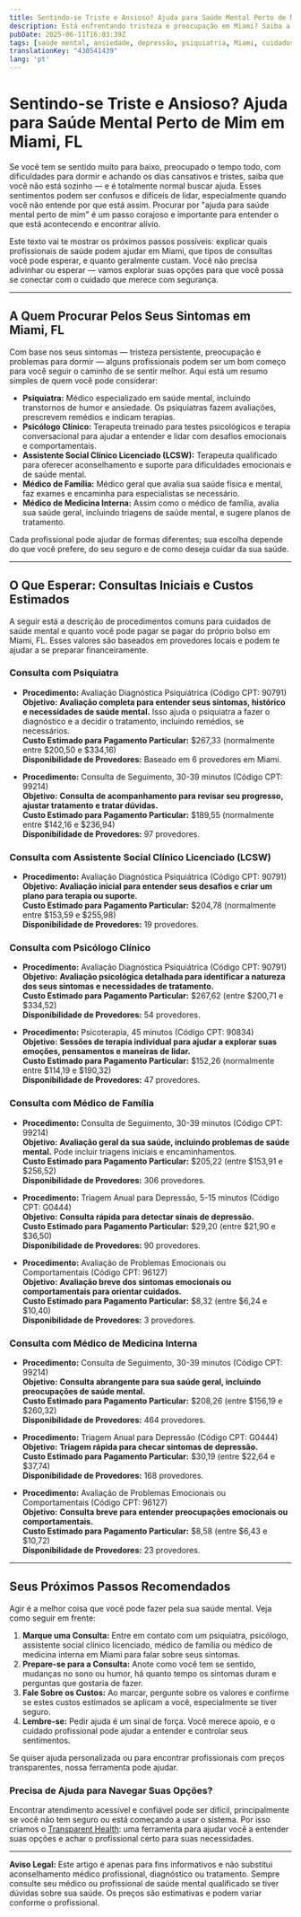 ```yaml
---
title: Sentindo-se Triste e Ansioso? Ajuda para Saúde Mental Perto de Mim em Miami, FL  
description: Está enfrentando tristeza e preocupação em Miami? Saiba a quem procurar para ajuda em saúde mental, o custo das consultas e seus próximos passos para melhorar.  
pubDate: 2025-06-11T16:03:39Z
tags: [saúde mental, ansiedade, depressão, psiquiatria, Miami, cuidados de saúde, aconselhamento, terapia]
translationKey: "430541439"
lang: 'pt'
---
```


# Sentindo-se Triste e Ansioso? Ajuda para Saúde Mental Perto de Mim em Miami, FL

Se você tem se sentido muito para baixo, preocupado o tempo todo, com dificuldades para dormir e achando os dias cansativos e tristes, saiba que você não está sozinho — e é totalmente normal buscar ajuda. Esses sentimentos podem ser confusos e difíceis de lidar, especialmente quando você não entende por que está assim. Procurar por "ajuda para saúde mental perto de mim" é um passo corajoso e importante para entender o que está acontecendo e encontrar alívio.

Este texto vai te mostrar os próximos passos possíveis: explicar quais profissionais de saúde podem ajudar em Miami, que tipos de consultas você pode esperar, e quanto geralmente custam. Você não precisa adivinhar ou esperar — vamos explorar suas opções para que você possa se conectar com o cuidado que merece com segurança.

---

## A Quem Procurar Pelos Seus Sintomas em Miami, FL

Com base nos seus sintomas — tristeza persistente, preocupação e problemas para dormir — alguns profissionais podem ser um bom começo para você seguir o caminho de se sentir melhor. Aqui está um resumo simples de quem você pode considerar:

- **Psiquiatra:** Médico especializado em saúde mental, incluindo transtornos de humor e ansiedade. Os psiquiatras fazem avaliações, prescrevem remédios e indicam terapias.  
- **Psicólogo Clínico:** Terapeuta treinado para testes psicológicos e terapia conversacional para ajudar a entender e lidar com desafios emocionais e comportamentais.  
- **Assistente Social Clínico Licenciado (LCSW):** Terapeuta qualificado para oferecer aconselhamento e suporte para dificuldades emocionais e de saúde mental.  
- **Médico de Família:** Médico geral que avalia sua saúde física e mental, faz exames e encaminha para especialistas se necessário.  
- **Médico de Medicina Interna:** Assim como o médico de família, avalia sua saúde geral, incluindo triagens de saúde mental, e sugere planos de tratamento.

Cada profissional pode ajudar de formas diferentes; sua escolha depende do que você prefere, do seu seguro e de como deseja cuidar da sua saúde.

---

## O Que Esperar: Consultas Iniciais e Custos Estimados

A seguir está a descrição de procedimentos comuns para cuidados de saúde mental e quanto você pode pagar se pagar do próprio bolso em Miami, FL. Esses valores são baseados em provedores locais e podem te ajudar a se preparar financeiramente.

### Consulta com Psiquiatra

- **Procedimento:** Avaliação Diagnóstica Psiquiátrica (Código CPT: 90791)  
  **Objetivo:** **Avaliação completa para entender seus sintomas, histórico e necessidades de saúde mental.** Isso ajuda o psiquiatra a fazer o diagnóstico e a decidir o tratamento, incluindo remédios, se necessários.  
  **Custo Estimado para Pagamento Particular:** $267,33 (normalmente entre $200,50 e $334,16)  
  **Disponibilidade de Provedores:** Baseado em 6 provedores em Miami.

- **Procedimento:** Consulta de Seguimento, 30-39 minutos (Código CPT: 99214)  
  **Objetivo:** **Consulta de acompanhamento para revisar seu progresso, ajustar tratamento e tratar dúvidas.**  
  **Custo Estimado para Pagamento Particular:** $189,55 (normalmente entre $142,16 e $236,94)  
  **Disponibilidade de Provedores:** 97 provedores.

### Consulta com Assistente Social Clínico Licenciado (LCSW)

- **Procedimento:** Avaliação Diagnóstica Psiquiátrica (Código CPT: 90791)  
  **Objetivo:** **Avaliação inicial para entender seus desafios e criar um plano para terapia ou suporte.**  
  **Custo Estimado para Pagamento Particular:** $204,78 (normalmente entre $153,59 e $255,98)  
  **Disponibilidade de Provedores:** 19 provedores.

### Consulta com Psicólogo Clínico

- **Procedimento:** Avaliação Diagnóstica Psiquiátrica (Código CPT: 90791)  
  **Objetivo:** **Avaliação psicológica detalhada para identificar a natureza dos seus sintomas e necessidades de tratamento.**  
  **Custo Estimado para Pagamento Particular:** $267,62 (entre $200,71 e $334,52)  
  **Disponibilidade de Provedores:** 54 provedores.

- **Procedimento:** Psicoterapia, 45 minutos (Código CPT: 90834)  
  **Objetivo:** **Sessões de terapia individual para ajudar a explorar suas emoções, pensamentos e maneiras de lidar.**  
  **Custo Estimado para Pagamento Particular:** $152,26 (normalmente entre $114,19 e $190,32)  
  **Disponibilidade de Provedores:** 47 provedores.

### Consulta com Médico de Família

- **Procedimento:** Consulta de Seguimento, 30-39 minutos (Código CPT: 99214)  
  **Objetivo:** **Avaliação geral da sua saúde, incluindo problemas de saúde mental.** Pode incluir triagens iniciais e encaminhamentos.  
  **Custo Estimado para Pagamento Particular:** $205,22 (entre $153,91 e $256,52)  
  **Disponibilidade de Provedores:** 306 provedores.

- **Procedimento:** Triagem Anual para Depressão, 5-15 minutos (Código CPT: G0444)  
  **Objetivo:** **Consulta rápida para detectar sinais de depressão.**  
  **Custo Estimado para Pagamento Particular:** $29,20 (entre $21,90 e $36,50)  
  **Disponibilidade de Provedores:** 90 provedores.

- **Procedimento:** Avaliação de Problemas Emocionais ou Comportamentais (Código CPT: 96127)  
  **Objetivo:** **Avaliação breve dos sintomas emocionais ou comportamentais para orientar cuidados.**  
  **Custo Estimado para Pagamento Particular:** $8,32 (entre $6,24 e $10,40)  
  **Disponibilidade de Provedores:** 3 provedores.

### Consulta com Médico de Medicina Interna

- **Procedimento:** Consulta de Seguimento, 30-39 minutos (Código CPT: 99214)  
  **Objetivo:** **Consulta abrangente para sua saúde geral, incluindo preocupações de saúde mental.**  
  **Custo Estimado para Pagamento Particular:** $208,26 (entre $156,19 e $260,32)  
  **Disponibilidade de Provedores:** 464 provedores.

- **Procedimento:** Triagem Anual para Depressão (Código CPT: G0444)  
  **Objetivo:** **Triagem rápida para checar sintomas de depressão.**  
  **Custo Estimado para Pagamento Particular:** $30,19 (entre $22,64 e $37,74)  
  **Disponibilidade de Provedores:** 168 provedores.

- **Procedimento:** Avaliação de Problemas Emocionais ou Comportamentais (Código CPT: 96127)  
  **Objetivo:** **Consulta breve para entender preocupações emocionais ou comportamentais.**  
  **Custo Estimado para Pagamento Particular:** $8,58 (entre $6,43 e $10,72)  
  **Disponibilidade de Provedores:** 23 provedores.

---

## Seus Próximos Passos Recomendados

Agir é a melhor coisa que você pode fazer pela sua saúde mental. Veja como seguir em frente:

1. **Marque uma Consulta:** Entre em contato com um psiquiatra, psicólogo, assistente social clínico licenciado, médico de família ou médico de medicina interna em Miami para falar sobre seus sintomas.  
2. **Prepare-se para a Consulta:** Anote como você tem se sentido, mudanças no sono ou humor, há quanto tempo os sintomas duram e perguntas que gostaria de fazer.  
3. **Fale Sobre os Custos:** Ao marcar, pergunte sobre os valores e confirme se estes custos estimados se aplicam a você, especialmente se tiver seguro.  
4. **Lembre-se:** Pedir ajuda é um sinal de força. Você merece apoio, e o cuidado profissional pode ajudar a entender e controlar seus sentimentos.

Se quiser ajuda personalizada ou para encontrar profissionais com preços transparentes, nossa ferramenta pode ajudar.

### Precisa de Ajuda para Navegar Suas Opções?

Encontrar atendimento acessível e confiável pode ser difícil, principalmente se você não tem seguro ou está começando a usar o sistema. Por isso criamos o [Transparent Health](https://transparenthealth.ai): uma ferramenta para ajudar você a entender suas opções e achar o profissional certo para suas necessidades.

---

**Aviso Legal:** Este artigo é apenas para fins informativos e não substitui aconselhamento médico profissional, diagnóstico ou tratamento. Sempre consulte seu médico ou profissional de saúde mental qualificado se tiver dúvidas sobre sua saúde. Os preços são estimativas e podem variar conforme o profissional.